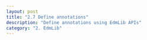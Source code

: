 ```yaml
---
layout: post
title: "2.7 Define annotations"
description: "Define annotations using EdmLib APIs"
category: "2. EdmLib"
---
```

